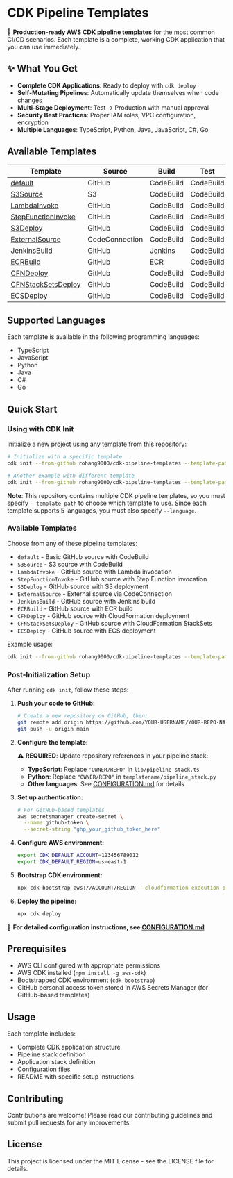 # CDK Pipeline Templates

🚀 **Production-ready AWS CDK pipeline templates** for the most common CI/CD scenarios. Each template is a complete, working CDK application that you can use immediately.

## ✨ What You Get

- **Complete CDK Applications**: Ready to deploy with `cdk deploy`
- **Self-Mutating Pipelines**: Automatically update themselves when code changes
- **Multi-Stage Deployment**: Test → Production with manual approval
- **Security Best Practices**: Proper IAM roles, VPC configuration, encryption
- **Multiple Languages**: TypeScript, Python, Java, JavaScript, C#, Go

## Available Templates

| Template | Source | Build | Test | Deploy | Invoke |
|----------|--------|-------|------|--------|--------|
| [default](./default/) | GitHub | CodeBuild | CodeBuild | EC2Deploy | N/A |
| [S3Source](./S3Source/) | S3 | CodeBuild | CodeBuild | EC2Deploy | N/A |
| [LambdaInvoke](./LambdaInvoke/) | GitHub | CodeBuild | CodeBuild | EC2Deploy | Lambda |
| [StepFunctionInvoke](./StepFunctionInvoke/) | GitHub | CodeBuild | CodeBuild | EC2Deploy | StepFunction |
| [S3Deploy](./S3Deploy/) | GitHub | CodeBuild | CodeBuild | S3 | N/A |
| [ExternalSource](./ExternalSource/) | CodeConnection | CodeBuild | CodeBuild | EC2Deploy | N/A |
| [JenkinsBuild](./JenkinsBuild/) | GitHub | Jenkins | CodeBuild | EC2Deploy | N/A |
| [ECRBuild](./ECRBuild/) | GitHub | ECR | CodeBuild | EC2Deploy | N/A |
| [CFNDeploy](./CFNDeploy/) | GitHub | CodeBuild | CodeBuild | CFNDeploy | N/A |
| [CFNStackSetsDeploy](./CFNStackSetsDeploy/) | GitHub | CodeBuild | CodeBuild | CFNStackSetsDeploy | N/A |
| [ECSDeploy](./ECSDeploy/) | GitHub | CodeBuild | CodeBuild | ECSDeploy | N/A |

## Supported Languages

Each template is available in the following programming languages:
- TypeScript
- JavaScript
- Python
- Java
- C#
- Go

## Quick Start

### Using with CDK Init

Initialize a new project using any template from this repository:

```bash
# Initialize with a specific template
cdk init --from-github rohang9000/cdk-pipeline-templates --template-path default --language=typescript

# Another example with different template
cdk init --from-github rohang9000/cdk-pipeline-templates --template-path S3Deploy --language=python
```

**Note**: This repository contains multiple CDK pipeline templates, so you must specify `--template-path` to choose which template to use. Since each template supports 5 languages, you must also specify `--language`.

### Available Templates

Choose from any of these pipeline templates:
- `default` - Basic GitHub source with CodeBuild
- `S3Source` - S3 source with CodeBuild  
- `LambdaInvoke` - GitHub source with Lambda invocation
- `StepFunctionInvoke` - GitHub source with Step Function invocation
- `S3Deploy` - GitHub source with S3 deployment
- `ExternalSource` - External source via CodeConnection
- `JenkinsBuild` - GitHub source with Jenkins build
- `ECRBuild` - GitHub source with ECR build
- `CFNDeploy` - GitHub source with CloudFormation deployment
- `CFNStackSetsDeploy` - GitHub source with CloudFormation StackSets
- `ECSDeploy` - GitHub source with ECS deployment

Example usage:
```bash
cdk init --from-github rohang9000/cdk-pipeline-templates --template-path LambdaInvoke --language=typescript
```

### Post-Initialization Setup

After running `cdk init`, follow these steps:

1. **Push your code to GitHub:**
   ```bash
   # Create a new repository on GitHub, then:
   git remote add origin https://github.com/YOUR-USERNAME/YOUR-REPO-NAME.git
   git push -u origin main
   ```

2. **Configure the template:**
   
   ⚠️ **REQUIRED**: Update repository references in your pipeline stack:
   - **TypeScript**: Replace `'OWNER/REPO'` in `lib/pipeline-stack.ts`
   - **Python**: Replace `"OWNER/REPO"` in `templatename/pipeline_stack.py`
   - **Other languages**: See [CONFIGURATION.md](./CONFIGURATION.md) for details

3. **Set up authentication:**
   ```bash
   # For GitHub-based templates
   aws secretsmanager create-secret \
     --name github-token \
     --secret-string "ghp_your_github_token_here"
   ```

4. **Configure AWS environment:**
   ```bash
   export CDK_DEFAULT_ACCOUNT=123456789012
   export CDK_DEFAULT_REGION=us-east-1
   ```

5. **Bootstrap CDK environment:**
   ```bash
   npx cdk bootstrap aws://ACCOUNT/REGION --cloudformation-execution-policies arn:aws:iam::aws:policy/AdministratorAccess
   ```

6. **Deploy the pipeline:**
   ```bash
   npx cdk deploy
   ```

📖 **For detailed configuration instructions, see [CONFIGURATION.md](./CONFIGURATION.md)**

## Prerequisites

- AWS CLI configured with appropriate permissions
- AWS CDK installed (`npm install -g aws-cdk`)
- Bootstrapped CDK environment (`cdk bootstrap`)
- GitHub personal access token stored in AWS Secrets Manager (for GitHub-based templates)

## Usage

Each template includes:
- Complete CDK application structure
- Pipeline stack definition
- Application stack definition
- Configuration files
- README with specific setup instructions

## Contributing

Contributions are welcome! Please read our contributing guidelines and submit pull requests for any improvements.

## License

This project is licensed under the MIT License - see the LICENSE file for details.